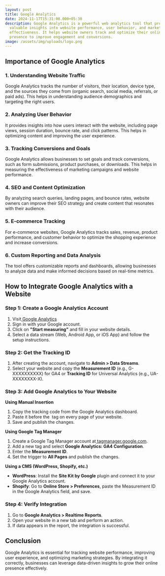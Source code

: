 ```yaml
---
layout: post
title: Google Analytics
date: 2024-11-17T15:31:00.000+05:30
description: Google Analytics is a powerful web analytics tool that provides
  valuable insights into website performance, user behavior, and marketing
  effectiveness. It helps website owners track and optimize their online
  presence to improve engagement and conversions.
image: /assets/img/uploads/logo.png
---
```

## **Importance of Google Analytics**

### 1. Understanding Website Traffic

Google Analytics tracks the number of visitors, their location, device type, and the sources they come from (organic search, social media, referrals, or paid ads). This helps in understanding audience demographics and targeting the right users.

### 2. Analyzing User Behavior

It provides insights into how users interact with the website, including page views, session duration, bounce rate, and click patterns. This helps in optimizing content and improving the user experience.

### 3. Tracking Conversions and Goals

Google Analytics allows businesses to set goals and track conversions, such as form submissions, product purchases, or downloads. This helps in measuring the effectiveness of marketing campaigns and website performance.

### 4. SEO and Content Optimization

By analyzing search queries, landing pages, and bounce rates, website owners can improve their SEO strategy and create content that resonates with their audience.

### 5. E-commerce Tracking

For e-commerce websites, Google Analytics tracks sales, revenue, product performance, and customer behavior to optimize the shopping experience and increase conversions.

### 6. Custom Reporting and Data Analysis

The tool offers customizable reports and dashboards, allowing businesses to analyze data and make informed decisions based on real-time metrics.

## **How to Integrate Google Analytics with a Website**

### **Step 1: Create a Google Analytics Account**

1. Visit[ Google Analytics](https://analytics.google.com/)
2. Sign in with your Google account.
3. Click on **"Start measuring"** and fill in your website details.
4. Select a data stream (Web, Android App, or iOS App) and follow the setup instructions.

### **Step 2: Get the Tracking ID**

1. After creating the account, navigate to **Admin > Data Streams**.
2. Select your website and copy the **Measurement ID** (e.g., G-XXXXXXXXXX) for GA4 or **Tracking ID** for Universal Analytics (e.g., UA-XXXXXXXX-X).

### **Step 3: Add Google Analytics to Your Website**

**Using Manual Insertion**

1. Copy the tracking code from the Google Analytics dashboard.
2. Paste it before the </head> tag on every page of your website.
3. Save and publish the changes.

**Using Google Tag Manager**

1. Create a Google Tag Manager account at[ tagmanager.google.com](https://tagmanager.google.com/).
2. Add a new tag and select **Google Analytics: GA4 Configuration**.
3. Enter the **Measurement ID**.
4. Set the trigger to **All Pages** and publish the changes.

**Using a CMS (WordPress, Shopify, etc.)**

* **WordPress**: Install the **Site Kit by Google** plugin and connect it to your Google Analytics account.
* **Shopify**: Go to **Online Store > Preferences**, paste the Measurement ID in the Google Analytics field, and save.

### **Step 4: Verify Integration**

1. Go to **Google Analytics > Realtime Reports**.
2. Open your website in a new tab and perform an action.
3. If data appears in the report, the integration is successful.

## **Conclusion**

Google Analytics is essential for tracking website performance, improving user experience, and optimizing marketing strategies. By integrating it correctly, businesses can leverage data-driven insights to grow their online presence effectively.

